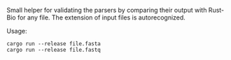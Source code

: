 Small helper for validating the parsers by comparing their output with Rust-Bio
for any file. The extension of input files is autorecognized.

Usage:
```
cargo run --release file.fasta
cargo run --release file.fastq
```
